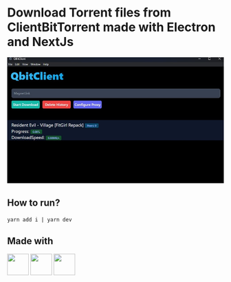 # Download Torrent files from ClientBitTorrent made with Electron and NextJs
![Example](https://github.com/guimaraesdev0/BitTorrent-Nextron/blob/main/print.jpg?raw=true)

## How to run?
``
 yarn add i | yarn dev
``

## Made with
[<img src="https://cdn.jsdelivr.net/gh/devicons/devicon/icons/nextjs/nextjs-original.svg" width="50" height="50" />](https://nextjs.org/)
[<img src="https://cdn.jsdelivr.net/gh/devicons/devicon/icons/tailwindcss/tailwindcss-plain.svg" width="50" height="50" />](https://tailwindcss.com/)
[<img src="https://cdn.jsdelivr.net/gh/devicons/devicon/icons/react/react-original.svg" width="50" height="50" />](https://github.com/saltyshiomix/nextron)


